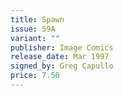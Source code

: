 ```yaml
---
title: Spawn
issue: 59A
variant: ""
publisher: Image Comics
release_date: Mar 1997
signed_by: Greg Capullo
price: 7.50
---
```

